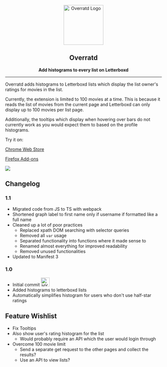 
<p align="center"><img width="128" alt="Overratd Logo" src="https://github.com/garretlowe/overratd/blob/main/src/images/overratd128.png?raw=true"></p>
<h2 align="center"><b>Overratd</b></h2>
<p align="center"><b>Add histograms to every list on Letterboxd</b></p>

---

Overratd adds histograms to Letterboxd lists which display the list owner's ratings for movies in the list.

Currently, the extension is limited to 100 movies at a time. This is because it reads the list of movies from the current page and Letterboxd can only display up to 100 movies per list page.

Additionally, the tooltips which display when hovering over bars do not currently work as you would expect them to based on the profile histograms.

Try it on: 

[Chrome Web Store](https://chrome.google.com/webstore/detail/overratd/lllkjhpcabokchmdinbmhgmnnkgoehhf)

[Firefox Add-ons](https://addons.mozilla.org/firefox/addon/overratd/)

<img src="https://github.com/garretlowe/overratd/blob/main/resources/sample1.png?raw=true">

## Changelog

### 1.1

* Migrated code from JS to TS with webpack
* Shortened graph label to first name only if username if formatted like a full name
* Cleaned up a lot of poor practices
  * Replaced xpath DOM searching with selector queries
  * Removed all `var` usage
  * Separated functionality into functions where it made sense to
  * Renamed almost everything for improved readability
  * Removed unused functionalities
* Updated to Manifest 3

### 1.0

* Initial commit <img width="28" alt="HYPERS" src="https://cdn.betterttv.net/emote/5980af4e3a1ac5330e89dc76/1x">
* Added histograms to letterboxd lists
* Automatically simplifies histogram for users who don't use half-star ratings

## Feature Wishlist

* Fix Tooltips
* Also show user's rating histogram for the list
  * Would probably require an API which the user would login through
* Overcome 100 movie limit
  * Send a separate get request to the other pages and collect the results?
  * Use an API to view lists?

